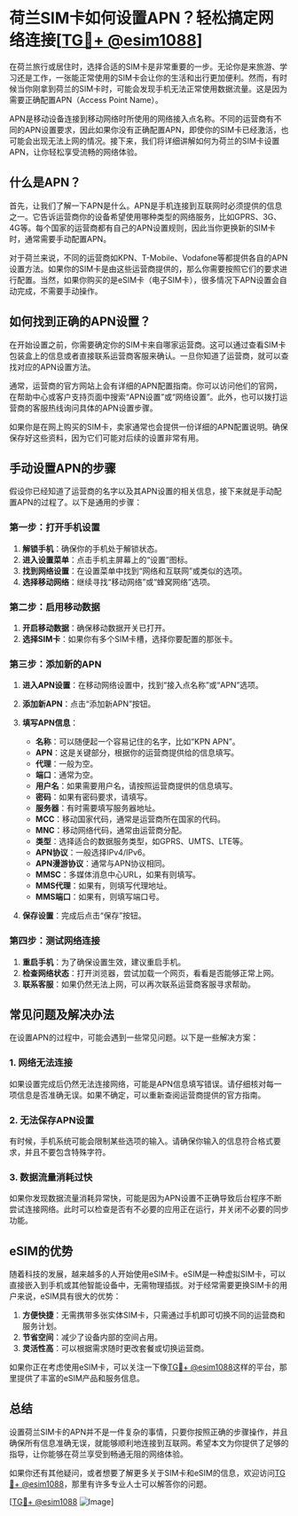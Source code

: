 # 荷兰SIM卡如何设置APN？轻松搞定网络连接[[TG💪+ @esim1088](https://t.me/s/esim1088)]

在荷兰旅行或居住时，选择合适的SIM卡是非常重要的一步。无论你是来旅游、学习还是工作，一张能正常使用的SIM卡会让你的生活和出行更加便利。然而，有时候当你刚拿到荷兰的SIM卡时，可能会发现手机无法正常使用数据流量。这是因为需要正确配置APN（Access Point Name）。

APN是移动设备连接到移动网络时所使用的网络接入点名称。不同的运营商有不同的APN设置要求，因此如果你没有正确配置APN，即使你的SIM卡已经激活，也可能会出现无法上网的情况。接下来，我们将详细讲解如何为荷兰的SIM卡设置APN，让你轻松享受流畅的网络体验。

## 什么是APN？

首先，让我们了解一下APN是什么。APN是手机连接到互联网时必须提供的信息之一。它告诉运营商你的设备希望使用哪种类型的网络服务，比如GPRS、3G、4G等。每个国家的运营商都有自己的APN设置规则，因此当你更换新的SIM卡时，通常需要手动配置APN。

对于荷兰来说，不同的运营商如KPN、T-Mobile、Vodafone等都提供各自的APN设置方法。如果你的SIM卡是由这些运营商提供的，那么你需要按照它们的要求进行配置。当然，如果你购买的是eSIM卡（电子SIM卡），很多情况下APN设置会自动完成，不需要手动操作。

## 如何找到正确的APN设置？

在开始设置之前，你需要确定你的SIM卡来自哪家运营商。这可以通过查看SIM卡包装盒上的信息或者直接联系运营商客服来确认。一旦你知道了运营商，就可以查找对应的APN设置方法。

通常，运营商的官方网站上会有详细的APN配置指南。你可以访问他们的官网，在帮助中心或客户支持页面中搜索“APN设置”或“网络设置”。此外，也可以拨打运营商的客服热线询问具体的APN设置步骤。

如果你是在网上购买的SIM卡，卖家通常也会提供一份详细的APN配置说明。确保保存好这些资料，因为它们可能对后续的设置非常有用。

## 手动设置APN的步骤

假设你已经知道了运营商的名字以及其APN设置的相关信息，接下来就是手动配置APN的过程了。以下是通用的步骤：

### 第一步：打开手机设置

1. **解锁手机**：确保你的手机处于解锁状态。
2. **进入设置菜单**：点击手机主屏幕上的“设置”图标。
3. **找到网络设置**：在设置菜单中找到“网络和互联网”或类似的选项。
4. **选择移动网络**：继续寻找“移动网络”或“蜂窝网络”选项。

### 第二步：启用移动数据

1. **开启移动数据**：确保移动数据开关已打开。
2. **选择SIM卡**：如果你有多个SIM卡槽，选择你要配置的那张卡。

### 第三步：添加新的APN

1. **进入APN设置**：在移动网络设置中，找到“接入点名称”或“APN”选项。
2. **添加新APN**：点击“添加新APN”按钮。
3. **填写APN信息**：
   - **名称**：可以随便起一个容易记住的名字，比如“KPN APN”。
   - **APN**：这是关键部分，根据你的运营商提供给的信息填写。
   - **代理**：一般为空。
   - **端口**：通常为空。
   - **用户名**：如果需要用户名，请按照运营商提供的信息填写。
   - **密码**：如果有密码要求，请填写。
   - **服务器**：有时需要填写服务器地址。
   - **MCC**：移动国家代码，通常是运营商所在国家的代码。
   - **MNC**：移动网络代码，通常由运营商分配。
   - **类型**：选择适合的数据服务类型，如GPRS、UMTS、LTE等。
   - **APN协议**：一般选择IPv4/IPv6。
   - **APN漫游协议**：通常与APN协议相同。
   - **MMSC**：多媒体消息中心URL，如果有则填写。
   - **MMS代理**：如果有，则填写代理地址。
   - **MMS端口**：如果有，则填写端口号。

4. **保存设置**：完成后点击“保存”按钮。

### 第四步：测试网络连接

1. **重启手机**：为了确保设置生效，建议重启手机。
2. **检查网络状态**：打开浏览器，尝试加载一个网页，看看是否能够正常上网。
3. **联系客服**：如果仍然无法上网，可以再次联系运营商客服寻求帮助。

## 常见问题及解决办法

在设置APN的过程中，可能会遇到一些常见问题。以下是一些解决方案：

### 1. 网络无法连接

如果设置完成后仍然无法连接网络，可能是APN信息填写错误。请仔细核对每一项信息是否准确无误。如果不确定，可以重新查阅运营商提供的官方指南。

### 2. 无法保存APN设置

有时候，手机系统可能会限制某些选项的输入。请确保你输入的信息符合格式要求，并且不要包含特殊字符。

### 3. 数据流量消耗过快

如果你发现数据流量消耗异常快，可能是因为APN设置不正确导致后台程序不断尝试连接网络。此时可以检查是否有不必要的应用正在运行，并关闭不必要的同步功能。

## eSIM的优势

随着科技的发展，越来越多的人开始使用eSIM卡。eSIM是一种虚拟SIM卡，可以直接嵌入到手机或其他智能设备中，无需物理插拔。对于经常需要更换SIM卡的用户来说，eSIM具有很大的优势：

1. **方便快捷**：无需携带多张实体SIM卡，只需通过手机即可切换不同的运营商和服务计划。
2. **节省空间**：减少了设备内部的空间占用。
3. **灵活性高**：可以根据需求随时更改套餐或切换运营商。

如果你正在考虑使用eSIM卡，可以关注一下像[TG💪+ @esim1088](https://t.me/s/esim1088)这样的平台，那里提供了丰富的eSIM产品和服务信息。

## 总结

设置荷兰SIM卡的APN并不是一件复杂的事情，只要你按照正确的步骤操作，并且确保所有信息准确无误，就能够顺利地连接到互联网。希望本文为你提供了足够的指导，让你能够在荷兰享受到畅通无阻的网络体验。

如果你还有其他疑问，或者想要了解更多关于SIM卡和eSIM的信息，欢迎访问[TG💪+ @esim1088](https://t.me/s/esim1088)，那里有许多专业人士可以解答你的问题。

[[TG💪+ @esim1088](https://t.me/s/esim1088) ![Image](https://i.postimg.cc/4NQfJmqS/Snipaste-2025-05-13-00-14-12.png)]